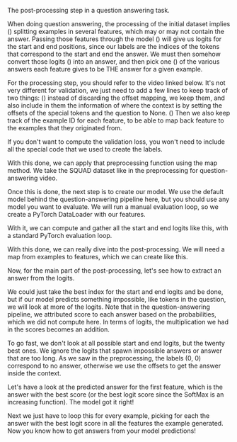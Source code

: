 The post-processing step in a question answering task.

When doing question answering, the processing of the initial dataset implies () splitting examples in several features, which may or may not contain the answer. Passing those features through the model () will give us logits for the start and end positions, since our labels are the indices of the tokens that correspond to the start and end the answer. We must then somehow convert those logits () into an answer, and then pick one () of the various answers each feature gives to be THE answer for a given example.

For the processing step, you should refer to the video linked below. It's not very different for validation, we just need to add a few lines to keep track of two things: () instead of discarding the offset mapping, we keep them, and also include in them the information of where the context is by setting the offsets of the special tokens and the question to None. () Then we also keep track of the example ID for each feature, to be able to map back feature to the examples that they originated from.

If you don't want to compute the validation loss, you won't need to include all the special code that we used to create the labels.

With this done, we can apply that preprocessing function using the map method. We take the SQUAD dataset like in the preprocessing for question-answering video.

Once this is done, the next step is to create our model. We use the default model behind the question-answering pipeline here, but you should use any model you want to evaluate. We will run a manual evaluation loop, so we create a PyTorch DataLoader with our features.

With it, we can compute and gather all the start and end logits like this, with a standard PyTorch evaluation loop.

With this done, we can really dive into the post-processing. We will need a map from examples to features, which we can create like this.

Now, for the main part of the post-processing, let's see how to extract an answer from the logits.

We could just take the best index for the start and end logits and be done, but if our model predicts something impossible, like tokens in the question, we will look at more of the logits. Note that in the question-answering pipeline, we attributed score to each answer based on the probabilities, which we did not compute here. In terms of logits, the multiplication we had in the scores becomes an addition.

To go fast, we don't look at all possible start and end logits, but the twenty best ones. We ignore the logits that spawn impossible answers or answer that are too long. As we saw in the preprocessing, the labels (0, 0) correspond to no answer, otherwise we use the offsets to get the answer inside the context.

Let's have a look at the predicted answer for the first feature, which is the answer with the best score (or the best logit score since the SoftMax is an increasing function). The model got it right!

Next we just have to loop this for every example, picking for each the answer with the best logit score in all the features the example generated. Now you know how to get answers from your model predictions!